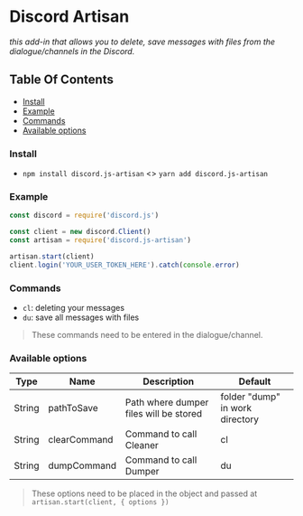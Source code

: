 # Discord Artisan
*this add-in that allows you to delete, save messages with files from the dialogue/channels in the Discord.*

## Table Of Contents
- [Install](#install)
- [Example](#example)
- [Commands](#commands)
- [Available options](#available-options)

### Install

- `npm install discord.js-artisan` <> `yarn add discord.js-artisan`

### Example

```js
const discord = require('discord.js')

const client = new discord.Client()
const artisan = require('discord.js-artisan')

artisan.start(client)
client.login('YOUR_USER_TOKEN_HERE').catch(console.error)
```

### Commands

- `cl`: deleting your messages
- `du`: save all messages with files

> These commands need to be entered in the dialogue/channel.

### Available options

| Type | Name | Description | Default
| --- | --- | --- | --- |
| String | pathToSave | Path where dumper files will be stored | folder "dump" in work directory |
| String | clearCommand | Command to call Cleaner | cl |
| String | dumpCommand | Command to call Dumper | du |

> These options need to be placed in the object and passed at `artisan.start(client, { options })`
